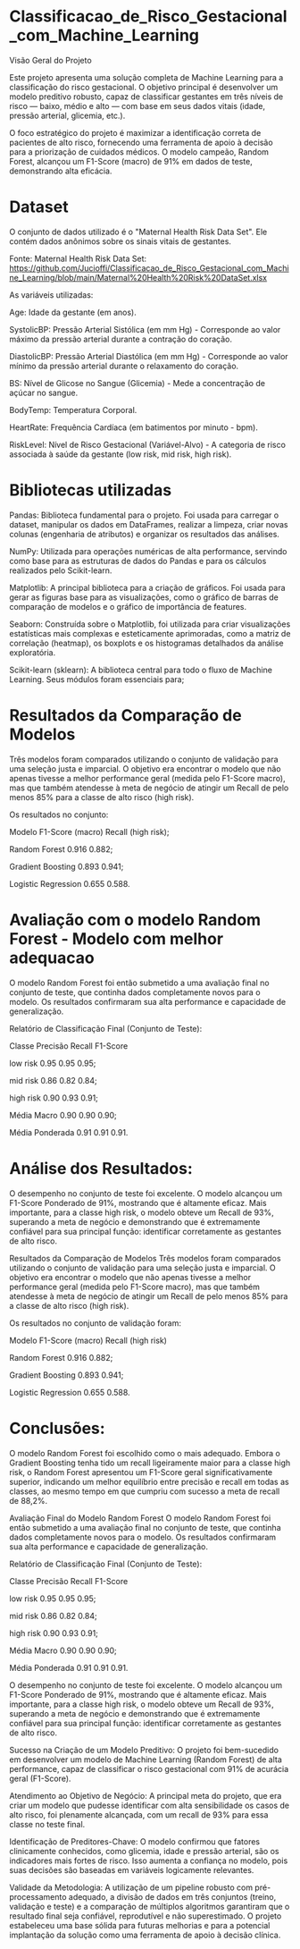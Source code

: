# Classificacao_de_Risco_Gestacional_com_Machine_Learning

Visão Geral do Projeto

Este projeto apresenta uma solução completa de Machine Learning para a classificação do risco gestacional. O objetivo principal é desenvolver um modelo preditivo robusto, capaz de classificar gestantes em três níveis de risco — baixo, médio e alto — com base em seus dados vitais (idade, pressão arterial, glicemia, etc.).

O foco estratégico do projeto é maximizar a identificação correta de pacientes de alto risco, fornecendo uma ferramenta de apoio à decisão para a priorização de cuidados médicos. O modelo campeão, Random Forest, alcançou um F1-Score (macro) de 91% em dados de teste, demonstrando alta eficácia.

# Dataset

O conjunto de dados utilizado é o "Maternal Health Risk Data Set". Ele contém dados anônimos sobre os sinais vitais de gestantes.

Fonte: Maternal Health Risk Data Set: https://github.com/Jucioffi/Classificacao_de_Risco_Gestacional_com_Machine_Learning/blob/main/Maternal%20Health%20Risk%20DataSet.xlsx

As variáveis utilizadas:

Age: Idade da gestante (em anos).

SystolicBP: Pressão Arterial Sistólica (em mm Hg) - Corresponde ao valor máximo da pressão arterial durante a contração do coração.

DiastolicBP: Pressão Arterial Diastólica (em mm Hg) - Corresponde ao valor mínimo da pressão arterial durante o relaxamento do coração.

BS: Nível de Glicose no Sangue (Glicemia) - Mede a concentração de açúcar no sangue.

BodyTemp: Temperatura Corporal.

HeartRate: Frequência Cardíaca (em batimentos por minuto - bpm).

RiskLevel: Nível de Risco Gestacional (Variável-Alvo) - A categoria de risco associada à saúde da gestante (low risk, mid risk, high risk).

# Bibliotecas utilizadas

Pandas: Biblioteca fundamental para o projeto. Foi usada para carregar o dataset, manipular os dados em DataFrames, realizar a limpeza, criar novas colunas (engenharia de atributos) e organizar os resultados das análises.

NumPy: Utilizada para operações numéricas de alta performance, servindo como base para as estruturas de dados do Pandas e para os cálculos realizados pelo Scikit-learn.

Matplotlib: A principal biblioteca para a criação de gráficos. Foi usada para gerar as figuras base para as visualizações, como o gráfico de barras de comparação de modelos e o gráfico de importância de features.

Seaborn: Construída sobre o Matplotlib, foi utilizada para criar visualizações estatísticas mais complexas e esteticamente aprimoradas, como a matriz de correlação (heatmap), os boxplots e os histogramas detalhados da análise exploratória.

Scikit-learn (sklearn): A biblioteca central para todo o fluxo de Machine Learning. Seus módulos foram essenciais para;

# Resultados da Comparação de Modelos
   
Três modelos foram comparados utilizando o conjunto de validação para uma seleção justa e imparcial. O objetivo era encontrar o modelo que não apenas tivesse a melhor performance geral (medida pelo F1-Score macro), mas que também atendesse à meta de negócio de atingir um Recall de pelo menos 85% para a classe de alto risco (high risk).

Os resultados no conjunto:

Modelo	F1-Score (macro)	Recall (high risk);

Random Forest	0.916	0.882;

Gradient Boosting	0.893	0.941;

Logistic Regression	0.655	0.588.

# Avaliação com o modelo Random Forest - Modelo com melhor adequacao
 
O modelo Random Forest foi então submetido a uma avaliação final no conjunto de teste, que continha dados completamente novos para o modelo. Os resultados confirmaram sua alta performance e capacidade de generalização.

Relatório de Classificação Final (Conjunto de Teste):

Classe	Precisão	Recall	F1-Score

low risk	0.95	0.95	0.95;

mid risk	0.86	0.82	0.84;

high risk	0.90	0.93	0.91;

Média Macro	0.90	0.90	0.90;

Média Ponderada	0.91	0.91	0.91.

# Análise dos Resultados:

O desempenho no conjunto de teste foi excelente. O modelo alcançou um F1-Score Ponderado de 91%, mostrando que é altamente eficaz. Mais importante, para a classe high risk, o modelo obteve um Recall de 93%, superando a meta de negócio e demonstrando que é extremamente confiável para sua principal função: identificar corretamente as gestantes de alto risco.

Resultados da Comparação de Modelos
Três modelos foram comparados utilizando o conjunto de validação para uma seleção justa e imparcial. O objetivo era encontrar o modelo que não apenas tivesse a melhor performance geral (medida pelo F1-Score macro), mas que também atendesse à meta de negócio de atingir um Recall de pelo menos 85% para a classe de alto risco (high risk).

Os resultados no conjunto de validação foram:

Modelo	F1-Score (macro)	Recall (high risk)

Random Forest	0.916	0.882;

Gradient Boosting	0.893	0.941;

Logistic Regression	0.655	0.588.


# Conclusões:

O modelo Random Forest foi escolhido como o mais adequado. Embora o Gradient Boosting tenha tido um recall ligeiramente maior para a classe high risk, o Random Forest apresentou um F1-Score geral significativamente superior, indicando um melhor equilíbrio entre precisão e recall em todas as classes, ao mesmo tempo em que cumpriu com sucesso a meta de recall de 88,2%.

Avaliação Final do Modelo Random Forest
O modelo Random Forest foi então submetido a uma avaliação final no conjunto de teste, que continha dados completamente novos para o modelo. Os resultados confirmaram sua alta performance e capacidade de generalização.

Relatório de Classificação Final (Conjunto de Teste):

Classe	Precisão	Recall	F1-Score

low risk	0.95	0.95	0.95;

mid risk	0.86	0.82	0.84;

high risk	0.90	0.93	0.91;

Média Macro	0.90	0.90	0.90;

Média Ponderada	0.91	0.91	0.91.

O desempenho no conjunto de teste foi excelente. O modelo alcançou um F1-Score Ponderado de 91%, mostrando que é altamente eficaz. Mais importante, para a classe high risk, o modelo obteve um Recall de 93%, superando a meta de negócio e demonstrando que é extremamente confiável para sua principal função: identificar corretamente as gestantes de alto risco.

Sucesso na Criação de um Modelo Preditivo: O projeto foi bem-sucedido em desenvolver um modelo de Machine Learning (Random Forest) de alta performance, capaz de classificar o risco gestacional com 91% de acurácia geral (F1-Score).

Atendimento ao Objetivo de Negócio: A principal meta do projeto, que era criar um modelo que pudesse identificar com alta sensibilidade os casos de alto risco, foi plenamente alcançada, com um recall de 93% para essa classe no teste final.

Identificação de Preditores-Chave: O modelo confirmou que fatores clinicamente conhecidos, como glicemia, idade e pressão arterial, são os indicadores mais fortes de risco. Isso aumenta a confiança no modelo, pois suas decisões são baseadas em variáveis logicamente relevantes.

Validade da Metodologia: A utilização de um pipeline robusto com pré-processamento adequado, a divisão de dados em três conjuntos (treino, validação e teste) e a comparação de múltiplos algoritmos garantiram que o resultado final seja confiável, reprodutível e não superestimado. O projeto estabeleceu uma base sólida para futuras melhorias e para a potencial implantação da solução como uma ferramenta de apoio à decisão clínica.

